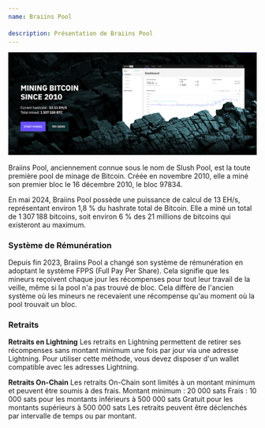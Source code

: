 ```yaml
---
name: Braiins Pool

description: Présentation de Braiins Pool
---
```


![cover](assets/1.png)


Braiins Pool, anciennement connue sous le nom de Slush Pool, est la toute première pool de minage de Bitcoin. Créée en novembre 2010, elle a miné son premier bloc le 16 décembre 2010, le bloc 97834.

En mai 2024, Braiins Pool possède une puissance de calcul de 13 EH/s, représentant environ 1,8 % du hashrate total de Bitcoin. Elle a miné un total de 1 307 188 bitcoins, soit environ 6 % des 21 millions de bitcoins qui existeront au maximum.

### Système de Rémunération

Depuis fin 2023, Braiins Pool a changé son système de rémunération en adoptant le système FPPS (Full Pay Per Share). Cela signifie que les mineurs reçoivent chaque jour les récompenses pour tout leur travail de la veille, même si la pool n'a pas trouvé de bloc. Cela diffère de l'ancien système où les mineurs ne recevaient une récompense qu'au moment où la pool trouvait un bloc.

### Retraits

**Retraits en Lightning**
Les retraits en Lightning permettent de retirer ses récompenses sans montant minimum une fois par jour via une adresse Lightning. 
Pour utiliser cette méthode, vous devez disposer d'un wallet compatible avec les adresses Lightning.

**Retraits On-Chain**
Les retraits On-Chain sont limités à un montant minimum et peuvent être soumis à des frais. 
Montant minimum : 20 000 sats
Frais : 10 000 sats pour les montants inférieurs à 500 000 sats
Gratuit pour les montants supérieurs à 500 000 sats
Les retraits peuvent être déclenchés par intervalle de temps ou par montant.



